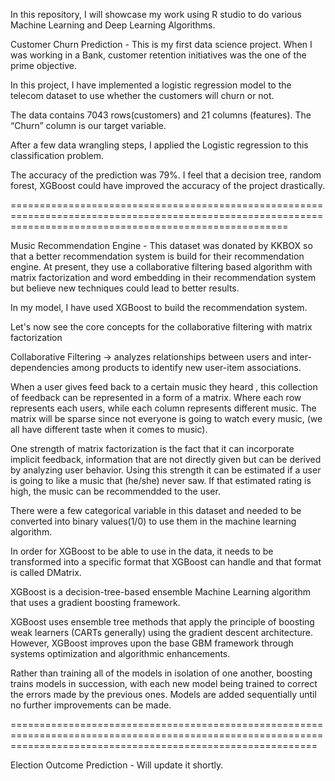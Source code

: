 In this repository, I will showcase my work using R studio to do various Machine Learning and Deep Learning Algorithms. 

Customer Churn Prediction - This is my first data science project. When I was working in a Bank, customer retention initiatives was the one of the prime objective. 

In this project, I have implemented a logistic regression model to the telecom dataset to use whether the customers will churn or not. 

The data contains 7043 rows(customers) and 21 columns (features). The “Churn” column is our target variable. 

After a few data wrangling steps, I applied the Logistic regression to this classification problem. 

The accuracy of the prediction was 79%. I feel that a decision tree, random forest, XGBoost could have improved the accuracy of the project drastically. 


============================================================================================================================================================


Music Recommendation Engine - This dataset was donated by KKBOX so that a better recommendation system is build for their recommendation engine. 
At present, they use a collaborative filtering based algorithm with matrix factorization and word embedding in their recommendation system but believe new techniques could lead to better results.

In my model, I have used XGBoost to build the recommendation system. 

Let's now see the core concepts for the collaborative filtering with matrix factorization 

Collaborative Filtering → analyzes relationships between users and inter-dependencies among products to identify new user-item associations.

When a user gives feed back to a certain music they heard , this collection of feedback can be represented in a form of a matrix. Where each row represents each users, while each column represents different music. The matrix will be sparse since not everyone is going to watch every music, (we all have different taste when it comes to music).

One strength of matrix factorization is the fact that it can incorporate implicit feedback, information that are not directly given but can be derived by analyzing user behavior. Using this strength it can be estimated if a user is going to like a music that (he/she) never saw. If that estimated rating is high, the music can be recommendded to the user.

There were a few categorical variable in this dataset and needed to be converted  into binary values(1/0) to use them in the machine learning algorithm.

In order for XGBoost to be able to use in the data, it needs to be transformed into a specific format that XGBoost can handle and that format is called DMatrix.

XGBoost is a decision-tree-based ensemble Machine Learning algorithm that uses a gradient boosting framework. 

XGBoost uses ensemble tree methods that apply the principle of boosting weak learners (CARTs generally) using the gradient descent architecture. However, XGBoost improves upon the base GBM framework through systems optimization and algorithmic enhancements.

Rather than training all of the models in isolation of one another, boosting trains models in succession, with each new model being trained to correct the errors made by the previous ones. Models are added sequentially until no further improvements can be made.


=================================================================================================================================================================


Election Outcome Prediction - Will update it shortly.
